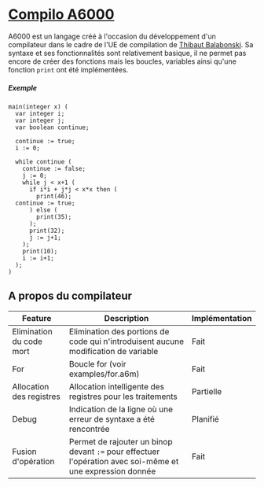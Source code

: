# [Compilo A6000](https://github.com/JPenuchot/compilo-a6000)

A6000 est un langage créé à l'occasion du développement d'un compilateur dans le cadre de l'UE de compilation de [Thibaut Balabonski](https://www.lri.fr/~blsk/). Sa syntaxe et ses fonctionnalités sont relativement basique, il ne permet pas encore de créer des fonctions mais les boucles, variables ainsi qu'une fonction `print` ont été implémentées.

##### Exemple

```
main(integer x) (
  var integer i;
  var integer j;
  var boolean continue;

  continue := true;
  i := 0;

  while continue (
    continue := false;
    j := 0;
    while j < x+1 (
      if i*i + j*j < x*x then (
        print(46);
  continue := true;
      ) else (
        print(35);
      );
      print(32);
      j := j+1;
    );
    print(10);
    i := i+1;
  );
)
```

## A propos du compilateur

|Feature|Description|Implémentation|
|-|-|-|
|Elimination du code mort|Elimination des portions de code qui n'introduisent aucune modification de variable|Fait|
|For|Boucle for (voir examples/for.a6m)|Fait|
|Allocation des registres|Allocation intelligente des registres pour les traitements|Partielle|
|Debug|Indication de la ligne où une erreur de syntaxe a été rencontrée|Planifié|
|Fusion d'opération|Permet de rajouter un binop devant `:=` pour effectuer l'opération avec soi-même et une expression donnée|Fait|